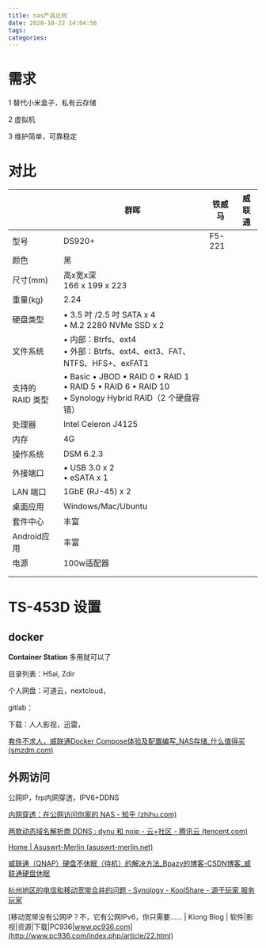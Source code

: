 ```yaml
---
title: nas产品比较
date: 2020-10-22 14:04:56
tags:
categories: 
---
```



# 需求

1 替代小米盒子，私有云存储

2 虚拟机

3 维护简单，可靠稳定

# 对比

|                  | 群晖                                                         | 铁威马 | 威联通 |
| ---------------- | ------------------------------------------------------------ | ------ | ------ |
| 型号             | DS920+                                                       | F5-221 |        |
| 颜色             | 黑                                                           |        |        |
| 尺寸(mm)         | 高x宽x深<br />166 x 199 x 223                                |        |        |
| 重量(kg)         | 2.24                                                         |        |        |
| 硬盘类型         | • 3.5 吋 /2.5 吋 SATA x 4<br />• M.2 2280 NVMe SSD x 2       |        |        |
| 文件系统         | • 内部：Btrfs、ext4<br /> • 外部：Btrfs、ext4、ext3、FAT、NTFS、HFS+、exFAT1 |        |        |
| 支持的 RAID 类型 | • Basic • JBOD • RAID 0 • RAID 1 <br />• RAID 5 • RAID 6 • RAID 10<br />• Synology Hybrid RAID（2 个硬盘容错） |        |        |
| 处理器           | Intel Celeron J4125                                          |        |        |
| 内存             | 4G                                                           |        |        |
| 操作系统         | DSM 6.2.3                                                    |        |        |
| 外接端口         | • USB 3.0 x 2 <br />• eSATA x 1                              |        |        |
| LAN 端口         | 1GbE (RJ-45) x 2                                             |        |        |
| 桌面应用         | Windows/Mac/Ubuntu                                           |        |        |
| 套件中心         | 丰富                                                         |        |        |
| Android应用      | 丰富                                                         |        |        |
| 电源             | 100w适配器                                                   |        |        |
|                  |                                                              |        |        |
|                  |                                                              |        |        |



# TS-453D 设置

## docker

**Container Station**  多用就可以了

目录列表：H5ai, Zdir

个人网盘：可道云，nextcloud， 

gitlab：

下载：人人影视，迅雷，

[套件不求人，威联通Docker Compose体验及配置编写_NAS存储_什么值得买 (smzdm.com)](https://post.smzdm.com/p/aekwr7r3/)

## 外网访问

公网IP，frp内网穿透，IPV6+DDNS

[内网穿透：在公网访问你家的 NAS - 知乎 (zhihu.com)](https://zhuanlan.zhihu.com/p/57477087)

[两款动态域名解析商 DDNS : dynu 和 noip - 云+社区 - 腾讯云 (tencent.com)](https://cloud.tencent.com/developer/article/1562616)

[Home | Asuswrt-Merlin (asuswrt-merlin.net)](https://www.asuswrt-merlin.net/)

[威联通（QNAP）硬盘不休眠（待机）的解决方法_Bpazy的博客-CSDN博客_威联通硬盘休眠](https://blog.csdn.net/hanziyuan08/article/details/104933718)

[杭州地区的电信和移动宽带合并的问题 - Synology - KoolShare - 源于玩家 服务玩家](https://koolshare.cn/thread-185864-1-1.html)

[移动宽带没有公网IP？不，它有公网IPv6，你只需要…… | Kiong Blog | 软件|影视|资源|下载|PC936|www.pc936.com](http://www.pc936.com/index.php/article/22.html)